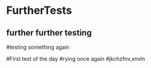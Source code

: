 # FurtherTests
## further further testing 

#testing something again

#First test of the day
#rying once again
#jkchzfnv,xnvln
